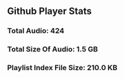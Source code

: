 ## Github Player Stats

### Total Audio: 424

### Total Size Of Audio: 1.5 GB

### Playlist Index File Size: 210.0 KB